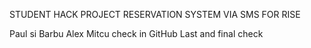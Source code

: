 STUDENT HACK PROJECT
RESERVATION SYSTEM VIA SMS FOR RISE

Paul si Barbu
Alex Mitcu check in GitHub
Last and final check

